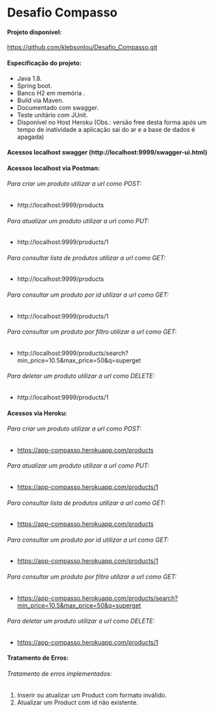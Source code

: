 # Desafio Compasso

#### Projeto disponivel:
https://github.com/klebsonlou/Desafio_Compasso.git

#### Especificação do projeto:

* Java 1.8.
* Spring boot.
* Banco H2 em memória .
* Build via Maven.
* Documentado com swagger.
* Teste unitário com JUnit.
* Disponível no Host Heroku (Obs.: versão free desta forma após um tempo de inatividade a aplicação sai do ar e a base de dados é apagada)

#### Acessos localhost swagger (http://localhost:9999/swagger-ui.html)

#### Acessos localhost via Postman:

###### Para criar um produto utilizar a url como POST:
* http://localhost:9999/products

###### Para atualizar um produto utilizar a url como PUT:
* http://localhost:9999/products/1

###### Para consultar lista de produtos utilizar a url como GET:
* http://localhost:9999/products

###### Para consultar um produto por id utilizar a url como GET:
* http://localhost:9999/products/1

###### Para consultar um produto por filtro utilizar a url como GET:
* http://localhost:9999/products/search?min_price=10.5&max_price=50&q=superget

###### Para deletar um produto utilizar a url como DELETE:
* http://localhost:9999/products/1

#### Acessos via Heroku:

###### Para criar um produto utilizar a url como POST:
* https://app-compasso.herokuapp.com/products

###### Para atualizar um produto utilizar a url como PUT:
* https://app-compasso.herokuapp.com/products/1

###### Para consultar lista de produtos utilizar a url como GET:
* https://app-compasso.herokuapp.com/products

###### Para consultar um produto por id utilizar a url como GET:
* https://app-compasso.herokuapp.com/products/1

###### Para consultar um produto por filtro utilizar a url como GET:
* https://app-compasso.herokuapp.com/products/search?min_price=10.5&max_price=50&q=superget

###### Para deletar um produto utilizar a url como DELETE:
* https://app-compasso.herokuapp.com/products/1

#### Tratamento de Erros:

###### Tratamento de erros implementados:
  1. Inserir ou atualizar um Product com formato inválido.
  2. Atualizar um Product com id não existente.